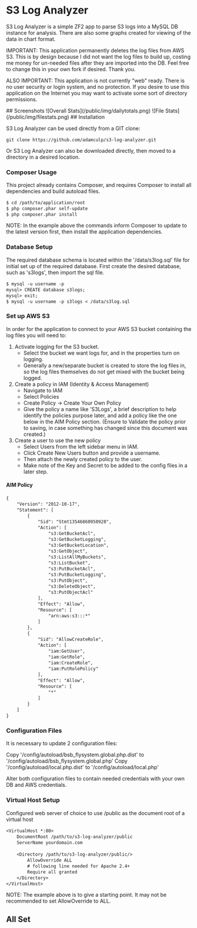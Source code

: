 # S3 Log Analyzer
S3 Log Analyzer is a simple ZF2 app to parse S3 logs into a MySQL DB instance for analysis. There are also some graphs created for viewing of the data in chart format.

IMPORTANT: This application permanently deletes the log files from AWS S3. This is by design because I did not want the log files to build up, costing me money for un-needed files after they are imported into the DB. Feel free to change this in your own fork if desired. Thank you.

ALSO IMPORTANT: This application is not currently "web" ready. There is no user security or login system, and no protection. If you desire to use this application on the Internet you may want to activate some sort of directory permissions.

<a name="screenshots" />
## Screenshots
![Overall Stats](/public/img/dailytotals.png)
![File Stats](/public/img/filestats.png)

<a name="installation" />
## Installation

S3 Log Analyzer can be used directly from a GIT clone:

    git clone https://github.com/adamculp/s3-log-analyzer.git

Or S3 Log Analyzer can also be downloaded directly, then moved to a directory in a desired location.

### Composer Usage

This project already contains Composer, and requires Composer to install all dependencies and build autoload files.

    $ cd /path/to/application/root
    $ php composer.phar self-update
    $ php composer.phar install

NOTE: In the example above the commands inform Composer to update to the latest version first, then install the application dependencies.

### Database Setup

The required database schema is located within the '/data/s3log.sql' file for initial set up of the required database. First create the desired database, such as 's3logs', then import the sql file.

    $ mysql -u username -p
    mysql> CREATE database s3logs;
    mysql> exit;
    $ mysql -u username -p s3logs < /data/s3log.sql

### Set up AWS S3

In order for the application to connect to your AWS S3 bucket containing the log files you will need to:

1. Activate logging for the S3 bucket.
    * Select the bucket we want logs for, and in the properties turn on logging.
    * Generally a new/separate bucket is created to store the log files in, so the log files themselves do not get mixed with the bucket being logged.
2. Create a policy in IAM (Identity & Access Management)
    * Navigate to IAM
    * Select Policies
    * Create Policy -> Create Your Own Policy
    * Give the policy a name like 'S3Logs', a brief description to help identify the policies purpose later, and add a policy like the one below in the AIM Policy section. (Ensure to Validate the policy prior to saving, in case something has changed since this document was created.)
3. Create a user to use the new policy
    * Select Users from the left sidebar menu in IAM.
    * Click Create New Users button and provide a username.
    * Then attach the newly created policy to the user.
    * Make note of the Key and Secret to be added to the config files in a later step.

#### AIM Policy

    {
        "Version": "2012-10-17",
        "Statement": [
            {
                "Sid": "Stmt13546860950928",
                "Action": [
                    "s3:GetBucketAcl",
                    "s3:GetBucketLogging",
                    "s3:GetBucketLocation",
                    "s3:GetObject",
                    "s3:ListAllMyBuckets",
                    "s3:ListBucket",
                    "s3:PutBucketAcl",
                    "s3:PutBucketLogging",
                    "s3:PutObject",
                    "s3:DeleteObject",
                    "s3:PutObjectAcl"
                ],
                "Effect": "Allow",
                "Resource": [
                    "arn:aws:s3:::*"
                ]
            },
            {
                "Sid": "AllowCreateRole",
                "Action": [
                    "iam:GetUser",
                    "iam:GetRole",
                    "iam:CreateRole",
                    "iam:PutRolePolicy"
                ],
                "Effect": "Allow",
                "Resource": [
                    "*"
                ]
            }
        ]
    }

### Configuration Files

It is necessary to update 2 configuration files:

Copy '/config/autoload/bsb_flysystem.global.php.dist' to '/config/autoload/bsb_flysystem.global.php'
Copy '/config/autoload/local.php.dist' to '/config/autoload/local.php'

Alter both configuration files to contain needed credentials with your own DB and AWS credentials.

### Virtual Host Setup

Configured web server of choice to use /public as the document root of a virtual host

    <VirtualHost *:80>
        DocumentRoot /path/to/s3-log-analyzer/public
        ServerName yourdomain.com
    
        <Directory /path/to/s3-log-analyzer/public/>
            AllowOverride ALL
            # following line needed for Apache 2.4+
            Require all granted
        </Directory>
    </VirtualHost>

NOTE: The example above is to give a starting point. It may not be recommended to set AllowOverride to ALL.

## All Set
